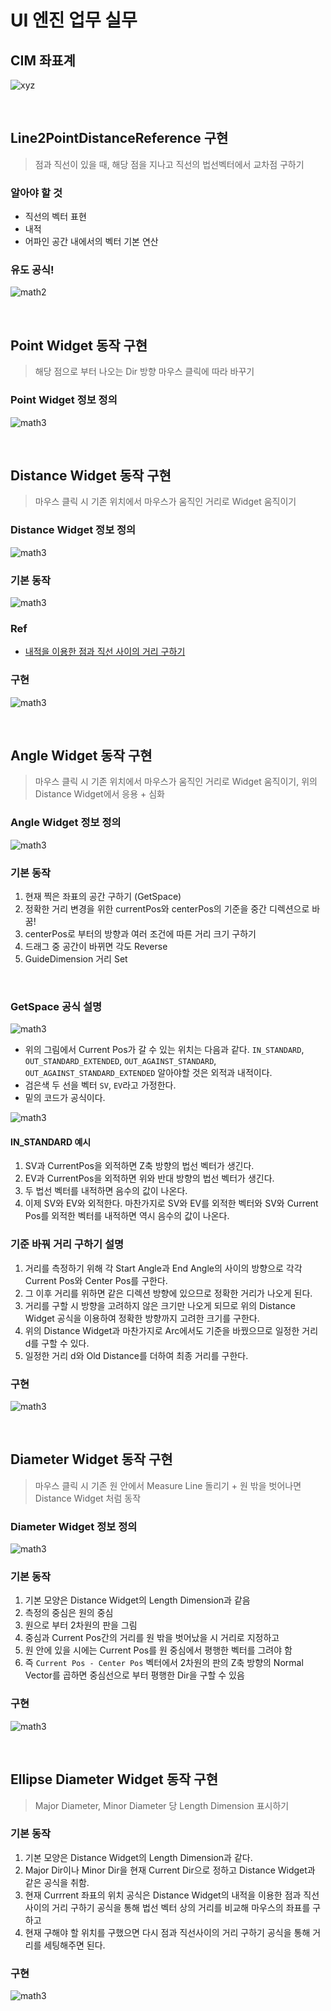 # UI 엔진 업무 실무

## CIM 좌표계

![xyz](/media/xyz.png)

<br/>

## Line2PointDistanceReference 구현

> 점과 직선이 있을 때, 해당 점을 지나고 직선의 법선벡터에서 교차점 구하기

### 알아야 할 것

* 직선의 벡터 표현
* 내적
* 어파인 공간 내에서의 벡터 기본 연산

### 유도 공식!

![math2](/media/math2.jpg)



<br/>

## Point Widget 동작 구현

> 해당 점으로 부터 나오는 Dir 방향 마우스 클릭에 따라 바꾸기

### Point Widget 정보 정의
![math3](/media/2019/point_info.png)



<br/>

## Distance Widget 동작 구현

> 마우스 클릭 시 기존 위치에서 마우스가 움직인 거리로 Widget 움직이기

### Distance Widget 정보 정의
![math3](/media/2019/distance_info.png)


### 기본 동작
![math3](/media/math3.png)


### Ref
* [내적을 이용한 점과 직선 사이의 거리 구하기](https://m.blog.naver.com/PostView.nhn?blogId=yh6613&logNo=221212680685&proxyReferer=https%3A%2F%2Fwww.google.com%2F)


### 구현 
![math3](/media/distance_widget.gif)




<br/>

## Angle Widget 동작 구현

> 마우스 클릭 시 기존 위치에서 마우스가 움직인 거리로 Widget 움직이기, 위의 Distance Widget에서 응용 + 심화

### Angle Widget 정보 정의
![math3](/media/2019/angle_info.png)

### 기본 동작

1. 현재 찍은 좌표의 공간 구하기 (GetSpace)
2. 정확한 거리 변경을 위한 currentPos와 centerPos의 기준을 중간 디렉션으로 바꿈!
3. centerPos로 부터의 방향과 여러 조건에 따른 거리 크기 구하기
4. 드래그 중 공간이 바뀌면 각도 Reverse
5. GuideDimension 거리 Set

<br/>

### GetSpace 공식 설명

![math3](/media/angle_widget.png)

* 위의 그림에서 Current Pos가 갈 수 있는 위치는 다음과 같다. `IN_STANDARD`, `OUT_STANDARD_EXTENDED`, `OUT_AGAINST_STANDARD`, `OUT_AGAINST_STANDARD_EXTENDED` 알아야할 것은 외적과 내적이다. 
* 검은색 두 선을 벡터 `SV`, `EV`라고 가정한다.
* 밑의 코드가 공식이다.


![math3](/media/angle_widget1.png)

#### IN_STANDARD 예시
1. SV과 CurrentPos을 외적하면 Z축 방향의 법선 벡터가 생긴다. 
1. EV과 CurrentPos을 외적하면 위와 반대 방향의 법선 벡터가 생긴다. 
3. 두 법선 벡터를 내적하면 음수의 값이 나온다.
4. 이제 SV와 EV와 외적한다. 마찬가지로 SV와 EV를 외적한 벡터와 SV와 Current Pos를 외적한 벡터를 내적하면 역시 음수의 값이 나온다.


### 기준 바꿔 거리 구하기 설명

1. 거리를 측정하기 위해 각 Start Angle과 End Angle의 사이의 방향으로 각각 Current Pos와 Center Pos를 구한다. 
2. 그 이후 거리를 위하면 같은 디렉션 방향에 있으므로 정확한 거리가 나오게 된다. 
3. 거리를 구할 시 방향을 고려하지 않은 크기만 나오게 되므로 위의 Distance Widget 공식을 이용하여 정확한 방향까지 고려한 크기를 구한다.
4. 위의 Distance Widget과 마찬가지로 Arc에서도 기준을 바꿨으므로 일정한 거리 d를 구할 수 있다.
5. 일정한 거리 d와 Old Distance를 더하여 최종 거리를 구한다.


### 구현 
![math3](/media/angle_widget.gif)




<br/>

## Diameter Widget 동작 구현

> 마우스 클릭 시 기존 원 안에서 Measure Line 돌리기 + 원 밖을 벗어나면 Distance Widget 처럼 동작

### Diameter Widget 정보 정의
![math3](/media/2019/diameter_info.png)

### 기본 동작
1. 기본 모양은 Distance Widget의 Length Dimension과 같음
2. 측정의 중심은 원의 중심
3. 원으로 부터 2차원의 판을 그림
4. 중심과 Current Pos간의 거리를 원 밖을 벗어났을 시 거리로 지정하고
5. 원 안에 있을 시에는 Current Pos를 원 중심에서 평행한 벡터를 그려야 함
6. 즉 `Current Pos - Center Pos` 벡터에서 2차원의 판의 Z축 방향의 Normal Vector를 곱하면 중심선으로 부터 평행한 Dir을 구할 수 있음


### 구현 
![math3](/media/diameter_widget1.gif)




<br/>

## Ellipse Diameter Widget 동작 구현

> Major Diameter, Minor Diameter 당 Length Dimension 표시하기

### 기본 동작
1. 기본 모양은 Distance Widget의 Length Dimension과 같다.
2. Major Dir이나 Minor Dir을 현재 Current Dir으로 정하고 Distance Widget과 같은 공식을 취함.
3. 현재 Currrent 좌표의 위치 공식은 Distance Widget의 내적을 이용한 점과 직선사이의 거리 구하기 공식을 통해 법선 벡터 상의 거리를 비교해 마우스의 좌표를 구하고
4. 현재 구해야 할 위치를 구했으면 다시 점과 직선사이의 거리 구하기 공식을 통해 거리를 세팅해주면 된다.

### 구현 
![math3](/media/ellipse_diameter_widget.gif)

